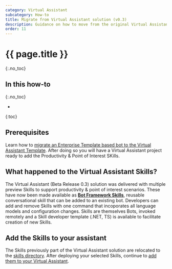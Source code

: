 ```yaml
---
category: Virtual Assistant
subcategory: How-to
title: Migrate from Virtual Assistant solution (v0.3)
description: Guidance on how to move from the original Virtual Assistant solution to the new Template
order: 11
---
```


# {{ page.title }}
{:.no_toc}

## In this how-to
{:.no_toc}

* 
{:toc}

## Prerequisites

Learn how to [migrate an Enterprise Template based bot to the Virtual Assistant Template]({{site.baseurl}}/howto/virtual-assistant/ettovamigration). After doing so you will have a Virtual Assistant project ready to add the Productivity & Point of Interest SKills.

## What happened to the Virtual Assistant Skills?

The Virtual Assistant (Beta Release 0.3) solution was delivered with multiple preview Skills to support productivity & point of interest scenarios. These have now been made available as [**Bot Framework Skills**]({{site.baseurl}}/overview/skills), reusable conversational skill that can be added to an existing bot. Developers can add and remove Skills with one command that incoporates all language models and configuration changes. Skills are themselves Bots, invoked remotely and a Skill developer template (.NET, TS) is available to facilitate creation of new Skills.

## Add the Skills to your assistant

The Skills previously part of the Virtual Assistant solution are relocated to the [skills directory](https://github.com/microsoft/botframework-solutions/tree/master/skills/src/csharp). After deploying your selected Skills, continue to [add them to your Virtual Assistant]({{site.baseurl}}/howto/skills/addingskills).